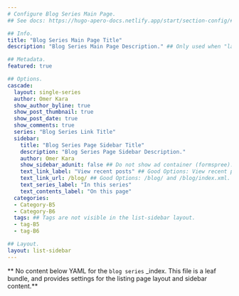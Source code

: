 ```yaml
---
# Configure Blog Series Main Page.
## See docs: https://hugo-apero-docs.netlify.app/start/section-config/#lists-of-pages

## Info.
title: "Blog Series Main Page Title"
description: "Blog Series Main Page Description." ## Only used when "layout: list".

## Metadata.
featured: true

## Options.
cascade:
  layout: single-series
  author: Omer Kara
  show_author_byline: true
  show_post_thumbnail: true
  show_post_date: true
  show_comments: true
  series: "Blog Series Link Title"
  sidebar:
    title: "Blog Series Page Sidebar Title"
    description: "Blog Series Page Sidebar Description."
    author: Omer Kara
    show_sidebar_adunit: false ## Do not show ad container (formspree).
    text_link_label: "View recent posts" ## Good Options: View recent posts and Subscribe via RSS.
    text_link_url: /blog/ ## Good Options: /blog/ and /blog/index.xml.
    text_series_label: "In this series"
    text_contents_label: "On this page"
  categories:
  - Category-B5
  - Category-B6
  tags: ## Tags are not visible in the list-sidebar layout.
  - tag-B5
  - tag-B6

## Layout.
layout: list-sidebar
---
```


** No content below YAML for the `blog series` _index. This file is a leaf bundle, and provides settings for the listing page layout and sidebar content.**
